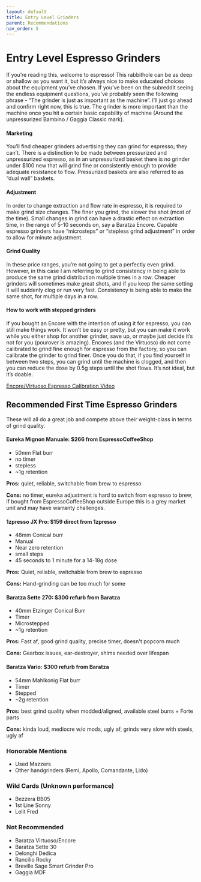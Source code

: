 ```yaml
---
layout: default
title: Entry Level Grinders
parent: Recommendations
nav_order: 5
---
```


# Entry Level Espresso Grinders
If you’re reading this, welcome to espresso! This rabbithole can be as deep or shallow as you want it, but it’s always nice to make educated choices about the equipment you’ve chosen. If you’ve been on the subreddit seeing the endless equipment questions, you’ve probably seen the following phrase - “The grinder is just as important as the machine”. I’ll just go ahead and confirm right now, this is true. The grinder is more important than the machine once you hit a certain basic capability of machine (Around the unpressurized Bambino / Gaggia Classic mark).

#### Marketing
You’ll find cheaper grinders advertising they can grind for espresso; they can’t. There is a distinction to be made between pressurized and unpressurized espresso, as in an unpressurized basket there is no grinder under $100 new that will grind fine or consistently enough to provide adequate resistance to flow. Pressurized baskets are also referred to as “dual wall” baskets.

#### Adjustment
In order to change extraction and flow rate in espresso, it is required to make grind size changes. The finer you grind, the slower the shot (most of the time). Small changes in grind can have a drastic effect on extraction time, in the range of 5-10 seconds on, say a Baratza Encore. Capable espresso grinders have “microsteps” or “stepless grind adjustment” in order to allow for minute adjustment.

#### Grind Quality
In these price ranges, you’re not going to get a perfectly even grind. However, in this case I am referring to grind consistency in being able to produce the same grind distribution multiple times in a row. Cheaper grinders will sometimes make great shots, and if you keep the same setting it will suddenly clog or run very fast. Consistency is being able to make the same shot, for multiple days in a row.

#### How to work with stepped grinders
If you bought an Encore with the intention of using it for espresso, you can still make things work. It won’t be easy or pretty, but you can make it work while you either shop for another grinder, save up, or maybe just decide it’s not for you (pourover is amazing). Encores (and the Virtuoso) do not come calibrated to grind fine enough for espresso from the factory, so you can calibrate the grinder to grind finer. Once you do that, if you find yourself in between two steps, you can grind until the machine is clogged, and then you can reduce the dose by 0.5g steps until the shot flows. It’s not ideal, but it’s doable.

[Encore/Virtuoso Espresso Calibration Video](https://youtu.be/tvPmA2laBzM "Encore/Virtuoso Espresso Calibration Video")

## Recommended First Time Espresso Grinders
These will all do a great job and compete above their weight-class in terms of grind quality.

#### Eureka Mignon Manuale: $266 from EspressoCoffeeShop
- 50mm Flat burr
- no timer
- stepless
- ~1g retention

**Pros:** quiet, reliable, switchable from brew to espresso

**Cons:** no timer, eureka adjustment is hard to switch from espresso to brew, if bought from EspressoCoffeeShop outside Europe this is a grey market unit and may have warranty challenges.

#### 1zpresso JX Pro: $159 direct from 1zpresso
- 48mm Conical burr
- Manual
- Near zero retention
- small steps
- 45 seconds to 1 minute for a 14-18g dose

**Pros:** Quiet, reliable, switchable from brew to espresso

**Cons:** Hand-grinding can be too much for some

#### Baratza Sette 270: $300 refurb from Baratza
- 40mm Etzinger Conical Burr
- Timer
- Microstepped
- ~1g retention

**Pros:** Fast af, good grind quality, precise timer, doesn't popcorn much

**Cons:** Gearbox issues, ear-destroyer, shims needed over lifespan

#### Baratza Vario: $300 refurb from Baratza
- 54mm Mahlkonig Flat burr
- Timer
- Stepped
- ~2g retention

**Pros:** best grind quality when modded/aligned, available steel burrs + Forte parts

**Cons:** kinda loud, mediocre w/o mods, ugly af, grinds very slow with steels, ugly af

### Honorable Mentions
- Used Mazzers
- Other handgrinders (Remi, Apollo, Comandante, Lido)

### Wild Cards (Unknown performance)
- Bezzera BB05
- 1st Line Sonny
- Lelit Fred

### Not Recommended
- Baratza Virtuoso/Encore
- Baratza Sette 30
- Delonghi Dedica
- Rancilio Rocky
- Breville Sage Smart Grinder Pro
- Gaggia MDF

